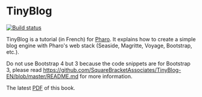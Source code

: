 # TinyBlog

[![Build status](https://travis-ci.com/SquareBracketAssociates/TinyBlogTutorial.svg?branch=master)](https://travis-ci.com/github/SquareBracketAssociates/TinyBlogTutorial)

TinyBlog is a tutorial (in French) for [Pharo](www.pharo.org).
It explains how to create a simple blog engine with Pharo's web stack (Seaside, Magritte, Voyage, Bootstrap, etc.).

Do not use Bootstrap 4 but 3 because the code snippets are for Bootstrap 3, please read https://github.com/SquareBracketAssociates/TinyBlog-EN/blob/master/README.md for more information.

The latest [PDF](https://github.com/SquareBracketAssociates/TinyBlogTutorial/releases/download/continuous/TinyBlog-FR.pdf) of this book.
